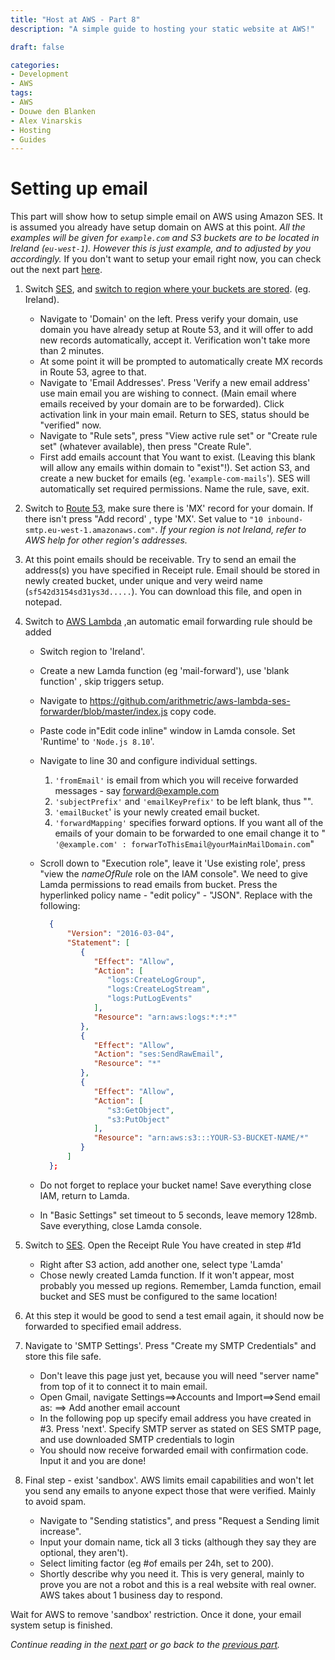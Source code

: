 ```yaml
---
title: "Host at AWS - Part 8"
description: "A simple guide to hosting your static website at AWS!"

draft: false

categories:
- Development
- AWS
tags:
- AWS
- Douwe den Blanken
- Alex Vinarskis
- Hosting
- Guides
---
```


# Setting up email

This part will show how to setup simple email on AWS using Amazon SES. It is assumed you already have setup domain on AWS at this point. *All the examples will be given for  `example.com` and S3 buckets are to be located in Ireland (`eu-west-1`). However this is just example, and to adjusted by you accordingly.* If you don't want to setup your email right now, you can check out the next part [here](/parts/host-at-aws/9).

 1. Switch [SES](https://eu-west-1.console.aws.amazon.com/ses/home?region=eu-west-1#), and <u>switch to region where your buckets are stored</u>. (eg. Ireland). 

       - Navigate to  'Domain' on the left. Press verify your domain, use domain you have already setup at Route 53, and it will offer to add new records automatically, accept it. Verification won't take more than 2 minutes.
       - At some point it will be prompted to automatically create MX records in Route 53, agree to that.
       - Navigate to 'Email Addresses'.  Press 'Verify a new email address' use main email you are wishing to connect. (Main email where emails  received by your domain are to be forwarded). Click activation link in your main email. Return to SES, status should be "verified" now.
       - Navigate to "Rule sets", press "View active rule set" or "Create rule set" (whatever available), then press "Create Rule". 
       - First add emails account that You want to exist. (Leaving this blank will allow any emails within domain to "exist"!). Set action S3, and create a new bucket for emails (eg. '`example-com-mails`'). SES will automatically set required permissions. Name the rule, save, exit. 

 2. Switch to [Route 53](https://console.aws.amazon.com/route53/home), make sure there is  'MX' record for your domain. If there isn't press "Add record' , type 'MX'. Set value to `"10 inbound-smtp.eu-west-1.amazonaws.com"`. *If your region is not Ireland, refer to AWS help for other region's addresses.*

 3. At this point emails should be receivable. Try to send an email the address(s) you have specified in Receipt rule. Email should be stored in newly created bucket, under unique and very weird name (`sf542d3154sd31ys3d.....`).  You can download this file, and open in notepad.

 4. Switch to [AWS Lambda](https://console.aws.amazon.com/lambda/home) ,an automatic email forwarding rule should be added

       - Switch region to 'Ireland'.

       - Create a new Lamda function (eg 'mail-forward'), use 'blank function' , skip triggers setup. 

       - Navigate to <https://github.com/arithmetric/aws-lambda-ses-forwarder/blob/master/index.js> copy code.

       - Paste code in"Edit code inline" window in Lamda console. Set 'Runtime' to `'Node.js 8.10`'.

       - Navigate to line 30 and configure individual settings. 

            1. `'fromEmail'` is email from which you will receive forwarded messages - say forward@example.com
            2.  `'subjectPrefix'` and `'emailKeyPrefix'` to be left blank, thus "".
            3. `'emailBucket`' is your newly created email bucket. 
            4. `'forwardMapping'` specifies forward options. If you want all of the emails of your domain to be forwarded to one email change it to " `'@example.com' : forwarToThisEmail@yourMainMailDomain.com`"

       - Scroll down to "Execution role", leave it 'Use existing role', press "view the *nameOfRule* role on the IAM console". We need to give Lamda permissions to read emails from bucket. Press the hyperlinked policy name - "edit policy" - "JSON". Replace with the following: 


          ```json
            {
                "Version": "2016-03-04",
                "Statement": [
                   {
                      "Effect": "Allow",
                      "Action": [
                         "logs:CreateLogGroup",
                         "logs:CreateLogStream",
                         "logs:PutLogEvents"
                      ],
                      "Resource": "arn:aws:logs:*:*:*"
                   },
                   {
                      "Effect": "Allow",
                      "Action": "ses:SendRawEmail",
                      "Resource": "*"
                   },
                   {
                      "Effect": "Allow",
                      "Action": [
                         "s3:GetObject",
                         "s3:PutObject"
                      ],
                      "Resource": "arn:aws:s3:::YOUR-S3-BUCKET-NAME/*"
                   }
                ]
            };  
          ```

       - Do not forget to replace your bucket name! Save everything close IAM, return to Lamda.

       - In "Basic Settings" set timeout to 5 seconds, leave memory 128mb. Save everything, close Lamda console.

 5. Switch to [SES](https://eu-west-1.console.aws.amazon.com/ses/home?region=eu-west-1#). Open the Receipt Rule You have created in step #1d

       - Right after S3 action, add another one, select type 'Lamda' 
       - Chose newly created Lamda function. If it won't appear, most probably you messed up regions. Remember, Lamda function, email bucket and SES must be configured to the same location!

 6. At this step it would be good to send a test email again, it should now be forwarded to specified email address.

 7. Navigate to 'SMTP Settings'. Press  "Create my SMTP Credentials" and store this file safe. 

       - Don't leave this page just yet, because you will need "server name" from top of it to connect it to main email. 
       - Open Gmail, navigate Settings==>Accounts and Import==>Send email as: ==> Add another email account
       - In the following pop up specify email address you have created in #3. Press 'next'. Specify SMTP server as stated on SES SMTP page, and use downloaded SMTP credentials to login
       - You should now receive forwarded email with confirmation code. Input it and you are done!

 8. Final step - exist 'sandbox'. AWS limits email capabilities and won't  let you send any emails to anyone expect those that were verified. Mainly to avoid spam.

       -  Navigate to "Sending statistics", and press "Request a Sending limit increase". 
       - Input your domain name, tick all 3 ticks (although they say they are optional, they aren't). 
       - Select limiting factor (eg #of emails per 24h, set to 200). 
       - Shortly describe why you need it. This is very general, mainly to prove you are not a robot and this is a real website with real owner. AWS takes about 1 business day to respond. 

Wait for AWS to remove 'sandbox' restriction. Once it done, your email system setup is finished.

*Continue reading in the [next part](/parts/host-at-aws/9/) or go back to the [previous part](/parts/host-at-aws/7/).*